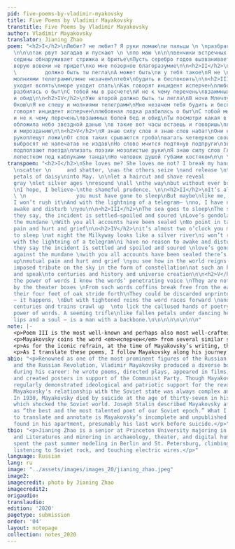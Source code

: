 ```yaml
---
pid: five-poems-by-vladimir-myakovsky
title: Five Poems by Vladimir Mayakovsky
transtitle: Five Poems by Vladimir Mayakovsky
author: Vladimir Mayakovsky
translator: Jianing Zhao
poem: "<h2>I</h2>\nЛюбит? не любит? Я руки ломаю\nи пальцы \n \nразбрасываю разломавши
  \n\n\nтак рвут загадав и пускают \n \nпо маю \n\n\nвенчики встречных ромашек\nпускай
  седины обнаруживает стрижка и бритье\nПусть серебро годов вызванивает\nуймою \n\n\n\n\nнадеюсь
  верую вовеки не придет\nко мне позорное благоразумие\n\n<h2>II</h2>\nУже второй\n
  \         должно быть ты легла\nА может быть\nи у тебя такое\nЯ не \nспешу\n          И
  молниями телеграмм\nмне незачем\nтебя\nбудить и беспокоить\n\n<h2>III</h2>\nморе
  уходит вспять\nморе уходит спать\nКак говорят инцидент исперчен\nлюбовная лодка
  разбилась о быт\nС тобой мы в расчете\nИ не к чему перечень\nвзаимных болей бед
  и обид\n\n<h2>IV</h2>\nУже второй должно быть ты легла\nВ ночи Млечпуть серебряной
  Окою\nЯ не спешу и молниями телеграмм\nМне незачем тебя будить и беспокоить\nкак
  говорят инцидент исперчен\nлюбовная лодка разбилась о быт\nС тобой мы в расчете
  и не к чему перечень\nвзаимных болей бед и обид\nТы посмотри какая в мире тишь\nНочь
  обложила небо звездной данью \nв такие вот часы встаешь и говоришь\nвекам истории
  и мирозданию\n\n<h2>V</h2>\nЯ знаю силу слов я знаю слов набат\nОни не те которым
  рукоплещут ложи\nОт слов таких срываются гроба\nшагать четверкою своих дубовых ножек\nБывает
  выбросят не напечатав не издав\nНо слово мчится подтянув подпруги\nзвенит века и
  подползают поезда\nлизать поэзии мозолистые руки\nЯ знаю силу слов Глядится пустяком\nОпавшим
  лепестком под каблуками танца\nНо человек душой губами костяком\n\n \n \n\n\n"
transpoem: "<h2>I</h2>\nShe loves me? She loves me not? I break my hands\nand fingers,
  \nscatter \n     and shatter, \nas the others seize \nand release \ntête-à-tête
  petals of daisy\ninto May. \n\nlet a haircut and shave reveal                                                 the
  gray \nlet silver ages \nresound \nall \nthe way\nbut without ever bringing me,
  \nI hope, I believe—\nthe shameful prudence. \n\n<h2>II</h2>\nIt’s almost two o’clock
  \ \n                you must have gone to sleep\nBut maybe\nlike me, you also—\nAlas,
  I won’t rush it\nAnd with the lightning of a telegram— \nno, I have no reason \nto
  awake and disturb \nyou\n\n<h2>III</h2>\nThe sea goes to sleep\nThe sea goes—freeze\nLike
  they say, the incident is settled—spoiled and soured \nLove’s gondola crashed against
  the mundane \nWith you all accounts have been sealed \nNo point in tallying up mutual
  pain and hurt and grief\n\n<h2>IV</h2>\nit’s almost two o’clock you must’ve gone
  to sleep \nat night the Milkyway looks like a silver river\ni won’t rush it and
  with the lightning of a telegram\ni have no reason to awake and disturb you\nas
  they say the incident is settled and spoiled and soured \nlove’s gondola crashed
  against the mundane \nwith you all accounts have been sealed there’s no point tallying
  up\nmutual pain and hurt and grief \nyou see how in the world reigns silence\nnight
  imposed tribute on the sky in the form of constellation\nat such an hour you rise
  and speak\nto centuries and history and universe creation\n\n<h2>V</h2>\nI know
  the power of words I know the words’ penetrating voice \nThey are not the ones applauded
  by the theater boxes \nFrom such words coffins break free from the earth \nand with
  their four feet of oak stride forth\nThey could be discarded unprinted unpublished
  – it happens, \nBut with tightened reins the word races forward \nand rings for
  centuries and trains crawl up  \nto lick the callused hands of poetry\nI know the
  power of words. A seeming trifle\nlike fallen petals under dancing heels,\nbut with
  lips and a soul – is a man with a backbone.\n\n\n\n\n\n\n\n"
note: |-
  <p>Poem III is the most well-known and perhaps also most well-crafted poem within this series. It opens with a rhymed couplet about the sea, which is extremely difficult to translate, because it not only introduces the water imagery that will be elaborated by the metaphor of the love boat after a few lines, but also references a popular Russian children’s game that finds no parallels in Anglophone culture. In this game, a chosen <em>водящий</em> chants: «Море волнуется раз, море волнуется два…морская фигура на месте замри!» Игроки в это время раскачиваются и кружатся, но при слове «замри», они должные замирать в позе, otherwise they would lose. Due to the lack of similar games in English whose name keeps the water imagery, I decide to keep a literal translation for the first half of these lines (<em>море уходит</em> – “the sea goes”), but tweak the second half to create rhymed endings, especially with the use of the word “freeze” at the end to evoke the chant featured in the children’s game. The dash I put between “goes” and “freeze” allows for multiple interpretations: in context of the game, it could emphasize the abruptness of the action, when the game leader suddenly chants “морская фигура на месте замри!”; if we disregard the game reference, “freeze” can be conceived as synonymous as “sleep,” and the dash could suggest a long, dragged-out process during which the relationship, like the freezing sea, becomes cold and stagnant.</p>
  <p>Mayakovsky coins the word <em>исперчен</em> from several similar sounding words: <em>исчерпен</em> (“to settle”), <em>испорчен</em> (“to spoil”), and <em>перчить</em> (“to pepper”). As there is no single English word to capture all these layers of meanings, I decided to use three words to be true to the complexity of Mayakovsky’s diction here. I used alliteration to create a sense of coherence amongst this three adjectives that were bred from the same source word (<em>исперчен</em>), and a dash in between to elucidate the logic: the incident looks like it has been settled, but in fact it has been spoiled and soured. In the ensuing lines, I translated <em>в расчете</em> as “all accounts have been sealed.” I thought about translating it as “we’re even,” which would be more idiomatic, but I decided to reflect the shared <em>че</em> root in <em>исперчен</em> and <em>расчете</em> (as well as in <em>перечень</em> in the next line) by extending the alliteration from “settled/spoiled/soured” to “sealed.” These <em>чень</em>/</em>чет</em> roots establish the motif of counting, which is centralized in this poem, most notably through the ideas of <em>расчет</em> (in my translation, “accounts”) and <em>перечень</em> (in my translation, “tallying up”), but also hinted through the children’s game (the counting in “Море волнуется раз… два… три…”). One finds this motif of counting even in the beginning of the first poem, when the lovers count off flower petals to make guesses about love.</p>
  <p>As for the iconic refrain, at the time of Mayakovsky’s writing, there were few options of entertainment for the youth, and lovers often go on boat rides in the parks. To highlight this particular phenomenon, I translated <em>лодка</em> to not the more intuitive and literal answer – “boat” – but to “gondola,” which is a particular type of boat rented often by lovers to roam around the city of Venice in leisure, to evoke images of idealized romance associated with <em>любовная лодка</em>, as opposed to the harsh realism of the Soviet <em>быт</em>. The word <em>быт</em> itself is almost untranslatable. However, I also do not want to leave it untranslated, since readers without a Russian background would hardly understand what it means; the use of a footnote is possible, but would interrupt the rhythm of the poetry-reading experience. I considered “life,” “existence,” “being,” but all of them seem too broad and nonsensical in the context of this line. I eventually chose “mundane” to sharpen and focalize the contrast with what the <em>любовная лодка</em> represents.</p>
  <p>As I translate these poems, I follow Mayakovsky along his journey of the mind and of the soul, in his frustrations as both a lover and a poet. We would never know why he eventually decided to commit suicide, having written these last lines that suggest optimism and self-respect (as a man with a backbone). Perhaps the pressure from the dancing heels was too much to bear; perhaps the love boat crashing against the mundane was too devastating. I do not know, but from reading Mayakovsky, what I have learned is the power of words to create, to destroy, to persist, and to transform, as his words still – as he himself predicted – race forward and ring in our world today.</p>
abio: "<p>Renowned as one of the most prominent figures of the Russian Futurist movement
  and the Russian Revolution, Vladimir Mayakovsky produced a diverse body of work
  during his career: he wrote poems, directed plays, appeared in films, edited journals,
  and created posters in support of the Communist Party. Though Mayakovsky’s work
  regularly demonstrated ideological and patriotic support for the revolutionary ideology,
  Mayakovsky's relationship with the Soviet state was always complex and often tumultuous.
  In 1930, Mayakovsky died by suicide at the age of thirty-seven in his apartment,
  which shocked the Soviet world. Joseph Stalin described Mayakovsky after his death
  as “the best and the most talented poet of our Soviet epoch.” What I have chosen
  to translate and annotate is Mayakovsky’s incomplete and unpublished poem cycle
  found in his apartment, presumably his last work before suicide.</p>"
tbio: "<p>Jianing Zhao is a senior at Princeton University majoring in Slavic Languages
  and Literatures and minoring in archaeology, theater, and digital humanities. She
  spent the past summer modeling in Berlin and St. Petersburg, climbing rooftops,
  listening to Soviet rock, and touching electric wires.</p>"
language: Russian
lang: ru
image: "../assets/images/images_20/jianing_zhao.jpeg"
image2:
imagecredit: photo by Jianing Zhao
imagecredit2:
origaudio:
translaudio:
edition: '2020'
pagetype: submission
order: '04'
layout: notepage
collection: notes_2020
---
```


